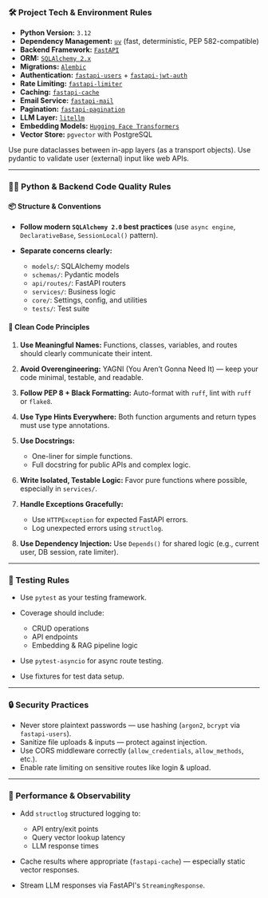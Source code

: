 ### 🛠️ Project Tech & Environment Rules

* **Python Version:** `3.12`
* **Dependency Management:** [`uv`](https://github.com/astral-sh/uv) (fast, deterministic, PEP 582-compatible)
* **Backend Framework:** [`FastAPI`](https://fastapi.tiangolo.com/)
* **ORM:** [`SQLAlchemy 2.x`](https://docs.sqlalchemy.org/en/20/)
* **Migrations:** [`Alembic`](https://alembic.sqlalchemy.org/)
* **Authentication:** [`fastapi-users`](https://fastapi-users.github.io/fastapi-users/latest/) + [`fastapi-jwt-auth`](https://indominusbyte.github.io/fastapi-jwt-auth/)
* **Rate Limiting:** [`fastapi-limiter`](https://github.com/long2ice/fastapi-limiter)
* **Caching:** [`fastapi-cache`](https://github.com/long2ice/fastapi-cache)
* **Email Service:** [`fastapi-mail`](https://github.com/sabuhish/fastapi-mail)
* **Pagination:** [`fastapi-pagination`](https://github.com/uriyyo/fastapi-pagination)
* **LLM Layer:** [`litellm`](https://github.com/BerriAI/litellm)
* **Embedding Models:** [`Hugging Face Transformers`](https://huggingface.co/models)
* **Vector Store:** `pgvector` with PostgreSQL

Use pure dataclasses between in-app layers (as a transport objects). Use pydantic to validate user (external) input like web APIs. 

---

### 🧑‍💻 Python & Backend Code Quality Rules

#### 📦 Structure & Conventions

* **Follow modern `SQLAlchemy 2.0` best practices** (use `async engine`, `DeclarativeBase`, `SessionLocal()` pattern).
* **Separate concerns clearly:**

  * `models/`: SQLAlchemy models
  * `schemas/`: Pydantic models
  * `api/routes/`: FastAPI routers
  * `services/`: Business logic
  * `core/`: Settings, config, and utilities
  * `tests/`: Test suite

#### 🧹 Clean Code Principles

1. **Use Meaningful Names:** Functions, classes, variables, and routes should clearly communicate their intent.
2. **Avoid Overengineering:** YAGNI (You Aren’t Gonna Need It) — keep your code minimal, testable, and readable.
3. **Follow PEP 8 + Black Formatting:** Auto-format with `ruff`, lint with `ruff` or `flake8`.
4. **Use Type Hints Everywhere:** Both function arguments and return types must use type annotations.
5. **Use Docstrings:**

   * One-liner for simple functions.
   * Full docstring for public APIs and complex logic.
6. **Write Isolated, Testable Logic:** Favor pure functions where possible, especially in `services/`.
7. **Handle Exceptions Gracefully:**

   * Use `HTTPException` for expected FastAPI errors.
   * Log unexpected errors using `structlog`.
8. **Use Dependency Injection:** Use `Depends()` for shared logic (e.g., current user, DB session, rate limiter).

---

### 🧪 Testing Rules

* Use `pytest` as your testing framework.
* Coverage should include:

  * CRUD operations
  * API endpoints
  * Embedding & RAG pipeline logic
* Use `pytest-asyncio` for async route testing.
* Use fixtures for test data setup.

---

### 🔒 Security Practices

* Never store plaintext passwords — use hashing (`argon2`, `bcrypt` via `fastapi-users`).
* Sanitize file uploads & inputs — protect against injection.
* Use CORS middleware correctly (`allow_credentials`, `allow_methods`, etc.).
* Enable rate limiting on sensitive routes like login & upload.

---

### 🚀 Performance & Observability

* Add `structlog` structured logging to:

  * API entry/exit points
  * Query vector lookup latency
  * LLM response times
* Cache results where appropriate (`fastapi-cache`) — especially static vector responses.
* Stream LLM responses via FastAPI's `StreamingResponse`.